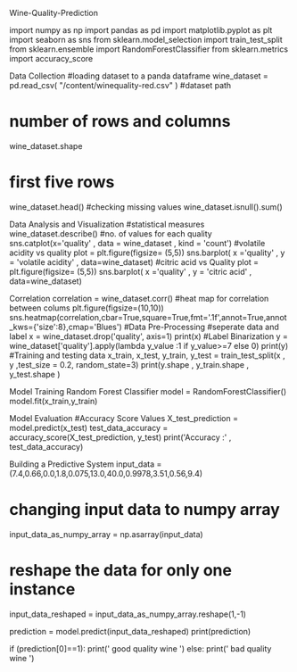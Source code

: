 Wine-Quality-Prediction


import numpy as np
import pandas as pd
import matplotlib.pyplot as plt
import seaborn as sns
from sklearn.model_selection import train_test_split
from sklearn.ensemble import RandomForestClassifier
from sklearn.metrics import accuracy_score


Data Collection
#loading dataset to a panda dataframe
wine_dataset = pd.read_csv( "/content/winequality-red.csv" ) #dataset path
# number of rows and columns
wine_dataset.shape
# first five rows
wine_dataset.head()
#checking missing values
wine_dataset.isnull().sum()


Data Analysis and Visualization
#statistical measures
wine_dataset.describe()
#no. of values for each quality
sns.catplot(x='quality' , data = wine_dataset , kind = 'count')
#volatile acidity vs quality
plot = plt.figure(figsize=  (5,5))
sns.barplot( x ='quality' , y = 'volatile acidity' , data=wine_dataset)
#citric acid vs Quality
plot = plt.figure(figsize=  (5,5))
sns.barplot( x ='quality' , y = 'citric acid' , data=wine_dataset)


Correlation
correlation = wine_dataset.corr()
#heat map for correlation between colums
plt.figure(figsize=(10,10))
sns.heatmap(correlation,cbar=True,square=True,fmt='.1f',annot=True,annot_kws={'size':8},cmap='Blues')
#Data Pre-Processing
#seperate data and label
x = wine_dataset.drop('quality', axis=1)
print(x)
#Label Binarization
y = wine_dataset['quality'].apply(lambda y_value :1 if y_value>=7 else 0)
print(y)
#Training and testing data
x_train, x_test, y_train, y_test = train_test_split(x , y ,test_size = 0.2, random_state=3)
print(y.shape , y_train.shape , y_test.shape )

Model Training Random Forest Classifier
model = RandomForestClassifier()
model.fit(x_train,y_train)

Model Evaluation
#Accuracy Score Values
X_test_prediction = model.predict(x_test)
test_data_accuracy = accuracy_score(X_test_prediction, y_test)
print('Accuracy :' , test_data_accuracy)

Building a Predictive System
input_data = (7.4,0.66,0.0,1.8,0.075,13.0,40.0,0.9978,3.51,0.56,9.4)

# changing input data to numpy array
input_data_as_numpy_array = np.asarray(input_data)

# reshape the data for only one instance
input_data_reshaped = input_data_as_numpy_array.reshape(1,-1)

prediction = model.predict(input_data_reshaped)
print(prediction)

if (prediction[0]==1):
  print(' good quality wine ')
else:
  print(' bad quality wine ')
